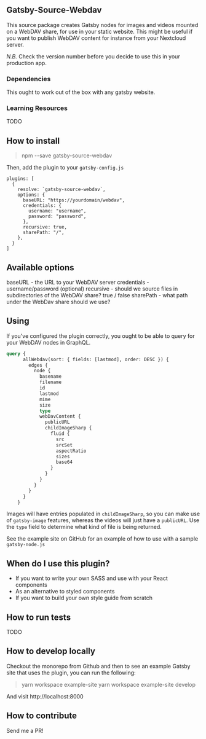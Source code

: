 ## Gatsby-Source-Webdav

This source package creates Gatsby nodes for images and videos mounted on a WebDAV share, for use in your static website. This might be useful if you want to publish WebDAV content for instance from your Nextcloud server.

*N.B.* Check the version number before you decide to use this in your production app.

### Dependencies

This ought to work out of the box with any gatsby website.

### Learning Resources 

TODO

## How to install

> npm --save gatsby-source-webdav

Then, add the plugin to your `gatsby-config.js`

```
plugins: [
  {
    resolve: `gatsby-source-webdav`,
    options: {
      baseURL: "https://yourdomain/webdav",
      credentials: {
        username: "username",
        password: "password",
      },
      recursive: true,
      sharePath: "/",
    },
  }
]
```
    
## Available options

baseURL - the URL to your WebDAV server
credentials - username/password (optional)
recursive - should we source files in subdirectories of the WebDAV share? true / false
sharePath - what path under the WebDav share should we use?

## Using

If you've configured the plugin correctly, you ought to be able to query for your WebDAV nodes in GraphQL.

```graphql
query {
      allWebdav(sort: { fields: [lastmod], order: DESC }) {
        edges {
          node {
            basename
            filename
            id
            lastmod
            mime
            size
            type
            webDavContent {
              publicURL
              childImageSharp {
                fluid {
                  src
                  srcSet
                  aspectRatio
                  sizes
                  base64
                }
              }
            }
          }
        }
      }
    }
```

Images will have entries populated in `childImageSharp`, so you can make use of `gatsby-image` features, whereas the videos will just have a `publicURL`. Use the `type` field to determine what kind of file is being returned.

See the example site on GitHub for an example of how to use with a sample `gatsby-node.js`

## When do I use this plugin?

* If you want to write your own SASS and use with your React components
* As an alternative to styled components
* If you want to build your own style guide from scratch

## How to run tests

TODO

## How to develop locally

Checkout the monorepo from Github and then to see an example Gatsby site that uses the plugin, you can run the following:

> yarn workspace example-site 
> yarn workspace example-site develop

And visit http://localhost:8000 

## How to contribute

Send me a PR!
